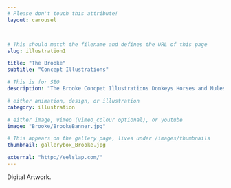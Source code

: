 ```yaml
---
# Please don't touch this attribute!
layout: carousel



# This should match the filename and defines the URL of this page
slug: illustration1

title: "The Brooke"
subtitle: "Concept Illustrations"

# This is for SEO
description: "The Brooke Concpet Illustrations Donkeys Horses and Mules"

# either animation, design, or illustration
category: illustration

# either image, vimeo (vimeo_colour optional), or youtube
image: "Brooke/BrookeBanner.jpg"

# This appears on the gallery page, lives under /images/thumbnails
thumbnail: gallerybox_Brooke.jpg

external: "http://eelslap.com/"
---
```


Digital Artwork.